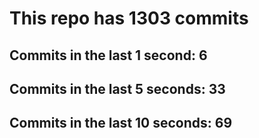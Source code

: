# This repo has 1303 commits

## Commits in the last 1 second: 6
## Commits in the last 5 seconds: 33
## Commits in the last 10 seconds: 69
